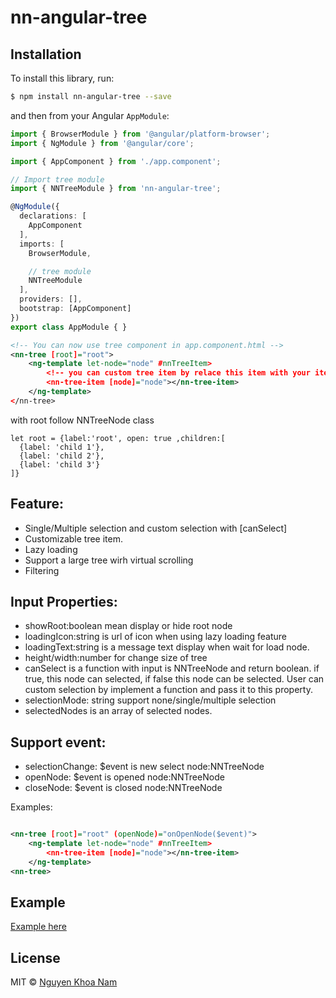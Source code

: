 # nn-angular-tree

## Installation

To install this library, run:

```bash
$ npm install nn-angular-tree --save
```

and then from your Angular `AppModule`:

```typescript
import { BrowserModule } from '@angular/platform-browser';
import { NgModule } from '@angular/core';

import { AppComponent } from './app.component';

// Import tree module
import { NNTreeModule } from 'nn-angular-tree';

@NgModule({
  declarations: [
    AppComponent
  ],
  imports: [
    BrowserModule,

    // tree module
    NNTreeModule
  ],
  providers: [],
  bootstrap: [AppComponent]
})
export class AppModule { }
```

```xml
<!-- You can now use tree component in app.component.html -->
<nn-tree [root]="root">
	<ng-template let-node="node" #nnTreeItem> 
		<!-- you can custom tree item by relace this item with your item -->
        <nn-tree-item [node]="node"></nn-tree-item>
    </ng-template>
</nn-tree>
```
with root follow NNTreeNode class
```
let root = {label:'root', open: true ,children:[
  {label: 'child 1'},
  {label: 'child 2'},
  {label: 'child 3'}
]}
```
## Feature:
- Single/Multiple selection and custom selection with [canSelect]
- Customizable tree item.
- Lazy loading
- Support a large tree wirh virtual scrolling
- Filtering

## Input Properties:
- showRoot:boolean mean display or hide root node
- loadingIcon:string is url of icon when using lazy loading feature
- loadingText:string is a message text display when wait for load node.
- height/width:number for change size of tree
- canSelect is a function with input is NNTreeNode and return boolean. if true, this node can selected, if false this node can be selected. User can custom selection by implement a function and pass it to this property.
- selectionMode: string support none/single/multiple selection
- selectedNodes is an array of selected nodes.

## Support event:
- selectionChange: $event is new select node:NNTreeNode
- openNode: $event is opened node:NNTreeNode
- closeNode: $event is closed node:NNTreeNode

Examples:
```xml

<nn-tree [root]="root" (openNode)="onOpenNode($event)">
	<ng-template let-node="node" #nnTreeItem> 
        <nn-tree-item [node]="node"></nn-tree-item> 
    </ng-template>
<nn-tree>

```

## Example

[Example here](https://github.com/NamNgKh/angular2-tree-example)

## License

MIT © [Nguyen Khoa Nam](mailto:ngkhnam@gmail.com)
